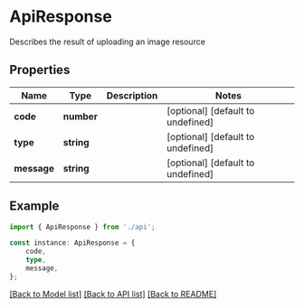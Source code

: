 # ApiResponse

Describes the result of uploading an image resource

## Properties

Name | Type | Description | Notes
------------ | ------------- | ------------- | -------------
**code** | **number** |  | [optional] [default to undefined]
**type** | **string** |  | [optional] [default to undefined]
**message** | **string** |  | [optional] [default to undefined]

## Example

```typescript
import { ApiResponse } from './api';

const instance: ApiResponse = {
    code,
    type,
    message,
};
```

[[Back to Model list]](../README.md#documentation-for-models) [[Back to API list]](../README.md#documentation-for-api-endpoints) [[Back to README]](../README.md)
